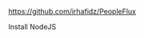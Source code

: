 https://github.com/irhafidz/PeopleFlux

Install NodeJS

<!--stackedit_data:
eyJoaXN0b3J5IjpbMTAyMzczOTIzNiwtMTkwNDg0NDUzNF19
-->